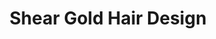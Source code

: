 ---
title: "Shear Gold Hair Design"
url: /saratoga-springs/shear-gold-hair-design/
shop: hairdresser
---